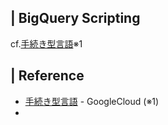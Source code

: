 ## | BigQuery Scripting

cf.[手続き型言語](https://cloud.google.com/bigquery/docs/reference/standard-sql/scripting)※1



## | Reference
+ [手続き型言語](https://cloud.google.com/bigquery/docs/reference/standard-sql/scripting) - GoogleCloud (※1)
+ []()
